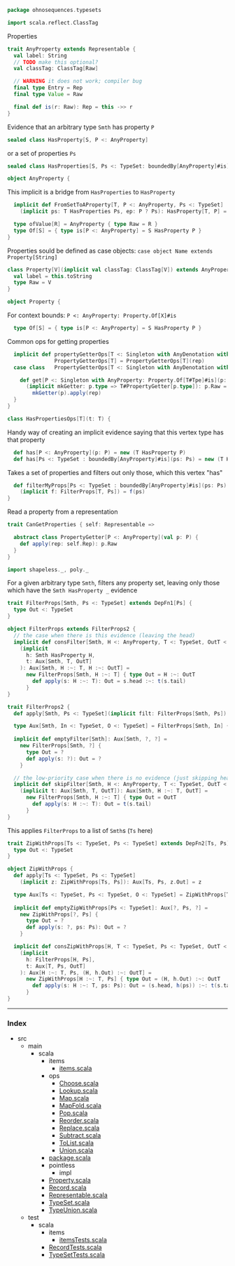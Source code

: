 
```scala
package ohnosequences.typesets

import scala.reflect.ClassTag
```

Properties

```scala
trait AnyProperty extends Representable {
  val label: String
  // TODO make this optional?
  val classTag: ClassTag[Raw]

  // WARNING it does not work; compiler bug
  final type Entry = Rep
  final type Value = Raw

  final def is(r: Raw): Rep = this ->> r
}
```

Evidence that an arbitrary type `Smth` has property `P`

```scala
sealed class HasProperty[S, P <: AnyProperty]
```

or a set of properties `Ps`

```scala
sealed class HasProperties[S, Ps <: TypeSet: boundedBy[AnyProperty]#is] 

object AnyProperty {
```

This implicit is a bridge from `HasProperties` to `HasProperty`

```scala
  implicit def FromSetToAProperty[T, P <: AnyProperty, Ps <: TypeSet]
    (implicit ps: T HasProperties Ps, ep: P ? Ps): HasProperty[T, P] = new HasProperty[T, P]

  type ofValue[R] = AnyProperty { type Raw = R }
  type Of[S] = { type is[P <: AnyProperty] = S HasProperty P }
}
```

Properties sould be defined as case objects: `case object Name extends Property[String]`

```scala
class Property[V](implicit val classTag: ClassTag[V]) extends AnyProperty {
  val label = this.toString
  type Raw = V
}

object Property {
```

For context bounds: `P <: AnyProperty: Property.Of[X]#is`

```scala
  type Of[S] = { type is[P <: AnyProperty] = S HasProperty P }
```

Common ops for getting properties

```scala
  implicit def propertyGetterOps[T <: Singleton with AnyDenotation with CanGetProperties](rep: AnyTag.TaggedWith[T]): 
               PropertyGetterOps[T] = PropertyGetterOps[T](rep)
  case class   PropertyGetterOps[T <: Singleton with AnyDenotation with CanGetProperties](rep: AnyTag.TaggedWith[T]) {

    def get[P <: Singleton with AnyProperty: Property.Of[T#Tpe]#is](p: P)
      (implicit mkGetter: p.type => T#PropertyGetter[p.type]): p.Raw = 
        mkGetter(p).apply(rep)
  }
}

class HasPropertiesOps[T](t: T) {
```

Handy way of creating an implicit evidence saying that this vertex type has that property

```scala
  def has[P <: AnyProperty](p: P) = new (T HasProperty P)
  def has[Ps <: TypeSet : boundedBy[AnyProperty]#is](ps: Ps) = new (T HasProperties Ps)
```

Takes a set of properties and filters out only those, which this vertex "has"

```scala
  def filterMyProps[Ps <: TypeSet : boundedBy[AnyProperty]#is](ps: Ps)
    (implicit f: FilterProps[T, Ps]) = f(ps)
}
```

Read a property from a representation

```scala
trait CanGetProperties { self: Representable =>

  abstract class PropertyGetter[P <: AnyProperty](val p: P) {
    def apply(rep: self.Rep): p.Raw
  }
}

import shapeless._, poly._
```


For a given arbitrary type `Smth`, filters any property set, 
leaving only those which have the `Smth HasProperty _` evidence


```scala
trait FilterProps[Smth, Ps <: TypeSet] extends DepFn1[Ps] {
  type Out <: TypeSet
}

object FilterProps extends FilterProps2 {
  // the case when there is this evidence (leaving the head)
  implicit def consFilter[Smth, H <: AnyProperty, T <: TypeSet, OutT <: TypeSet]
    (implicit
      h: Smth HasProperty H,
      t: Aux[Smth, T, OutT]
    ): Aux[Smth, H :~: T, H :~: OutT] =
      new FilterProps[Smth, H :~: T] { type Out = H :~: OutT
        def apply(s: H :~: T): Out = s.head :~: t(s.tail)
      }
}

trait FilterProps2 {
  def apply[Smth, Ps <: TypeSet](implicit filt: FilterProps[Smth, Ps]): Aux[Smth, Ps, filt.Out] = filt

  type Aux[Smth, In <: TypeSet, O <: TypeSet] = FilterProps[Smth, In] { type Out = O }
  
  implicit def emptyFilter[Smth]: Aux[Smth, ?, ?] =
    new FilterProps[Smth, ?] {
      type Out = ?
      def apply(s: ?): Out = ?
    }

  // the low-priority case when there is no evidence (just skipping head)
  implicit def skipFilter[Smth, H <: AnyProperty, T <: TypeSet, OutT <: TypeSet]
    (implicit t: Aux[Smth, T, OutT]): Aux[Smth, H :~: T, OutT] =
      new FilterProps[Smth, H :~: T] { type Out = OutT
        def apply(s: H :~: T): Out = t(s.tail)
      }
}
```

This applies `FilterProps` to a list of `Smth`s (`Ts` here)

```scala
trait ZipWithProps[Ts <: TypeSet, Ps <: TypeSet] extends DepFn2[Ts, Ps] {
  type Out <: TypeSet
}

object ZipWithProps {
  def apply[Ts <: TypeSet, Ps <: TypeSet]
    (implicit z: ZipWithProps[Ts, Ps]): Aux[Ts, Ps, z.Out] = z

  type Aux[Ts <: TypeSet, Ps <: TypeSet, O <: TypeSet] = ZipWithProps[Ts, Ps] { type Out = O }
  
  implicit def emptyZipWithProps[Ps <: TypeSet]: Aux[?, Ps, ?] =
    new ZipWithProps[?, Ps] {
      type Out = ?
      def apply(s: ?, ps: Ps): Out = ?
    }

  implicit def consZipWithProps[H, T <: TypeSet, Ps <: TypeSet, OutT <: TypeSet]
    (implicit 
      h: FilterProps[H, Ps],
      t: Aux[T, Ps, OutT]
    ): Aux[H :~: T, Ps, (H, h.Out) :~: OutT] =
      new ZipWithProps[H :~: T, Ps] { type Out = (H, h.Out) :~: OutT
        def apply(s: H :~: T, ps: Ps): Out = (s.head, h(ps)) :~: t(s.tail, ps)
      }
}
```


------

### Index

+ src
  + main
    + scala
      + items
        + [items.scala][main/scala/items/items.scala]
      + ops
        + [Choose.scala][main/scala/ops/Choose.scala]
        + [Lookup.scala][main/scala/ops/Lookup.scala]
        + [Map.scala][main/scala/ops/Map.scala]
        + [MapFold.scala][main/scala/ops/MapFold.scala]
        + [Pop.scala][main/scala/ops/Pop.scala]
        + [Reorder.scala][main/scala/ops/Reorder.scala]
        + [Replace.scala][main/scala/ops/Replace.scala]
        + [Subtract.scala][main/scala/ops/Subtract.scala]
        + [ToList.scala][main/scala/ops/ToList.scala]
        + [Union.scala][main/scala/ops/Union.scala]
      + [package.scala][main/scala/package.scala]
      + pointless
        + impl
      + [Property.scala][main/scala/Property.scala]
      + [Record.scala][main/scala/Record.scala]
      + [Representable.scala][main/scala/Representable.scala]
      + [TypeSet.scala][main/scala/TypeSet.scala]
      + [TypeUnion.scala][main/scala/TypeUnion.scala]
  + test
    + scala
      + items
        + [itemsTests.scala][test/scala/items/itemsTests.scala]
      + [RecordTests.scala][test/scala/RecordTests.scala]
      + [TypeSetTests.scala][test/scala/TypeSetTests.scala]

[main/scala/items/items.scala]: items/items.scala.md
[main/scala/ops/Choose.scala]: ops/Choose.scala.md
[main/scala/ops/Lookup.scala]: ops/Lookup.scala.md
[main/scala/ops/Map.scala]: ops/Map.scala.md
[main/scala/ops/MapFold.scala]: ops/MapFold.scala.md
[main/scala/ops/Pop.scala]: ops/Pop.scala.md
[main/scala/ops/Reorder.scala]: ops/Reorder.scala.md
[main/scala/ops/Replace.scala]: ops/Replace.scala.md
[main/scala/ops/Subtract.scala]: ops/Subtract.scala.md
[main/scala/ops/ToList.scala]: ops/ToList.scala.md
[main/scala/ops/Union.scala]: ops/Union.scala.md
[main/scala/package.scala]: package.scala.md
[main/scala/Property.scala]: Property.scala.md
[main/scala/Record.scala]: Record.scala.md
[main/scala/Representable.scala]: Representable.scala.md
[main/scala/TypeSet.scala]: TypeSet.scala.md
[main/scala/TypeUnion.scala]: TypeUnion.scala.md
[test/scala/items/itemsTests.scala]: ../../test/scala/items/itemsTests.scala.md
[test/scala/RecordTests.scala]: ../../test/scala/RecordTests.scala.md
[test/scala/TypeSetTests.scala]: ../../test/scala/TypeSetTests.scala.md